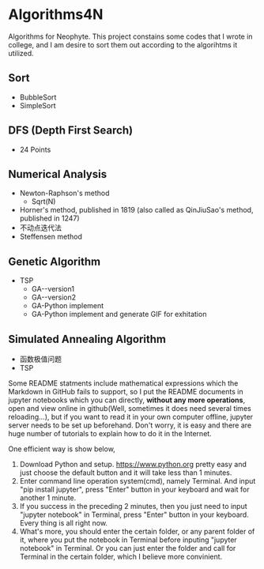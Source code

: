 # Algorithms4N

Algorithms for Neophyte. This project constains some codes that I wrote in college, and I am desire to sort them out according to the algorihtms it utilized. 

## Sort

* BubbleSort
* SimpleSort
  
##  DFS (Depth First Search)

* 24 Points


## Numerical Analysis

* Newton-Raphson's method
  * Sqrt(N)
* Horner's method, published in 1819 (also called as QinJiuSao's method, published in 1247)
* 不动点迭代法
* Steffensen method

## Genetic Algorithm

* TSP
  * GA--version1
  * GA--version2
  * GA-Python implement
  * GA-Python implement and generate GIF for exhitation

## Simulated Annealing Algorithm

* 函数极值问题
* TSP



Some README statments include mathematical expressions which the Markdown in GitHub fails to support, so I put the README documents in jupyter notebooks which you can directly, **without any more operations**, open and view online in github(Well, sometimes it does need several times reloading...), but if you want to read it in your own computer offline, jupyter server needs to be set up beforehand. Don't worry, it is easy and there are huge number of tutorials to explain how to do it in the Internet. 

One efficient way is show below,
1. Download Python and setup. <https://www.python.org> pretty easy and just choose the default button and it will take less than 1 minutes.
2. Enter command line operation system(cmd), namely Terminal. And input "pip install jupyter", press "Enter" button in your keyboard and wait for another 1 minute.
3. If you success in the preceding 2 minutes, then you just need to input "jupyter notebook" in Terminal, press "Enter" button in your keyboard. Every thing is all right now.
4. What's more, you should enter the certain folder, or any parent folder of it, where you put the notebook in Terminal before inputing "jupyter notebook" in Terminal. Or you can just enter the folder and call for Terminal in the certain folder, which I believe more convinient.
